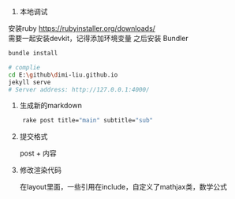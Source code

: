 
1. 本地调试

安装ruby  https://rubyinstaller.org/downloads/  
需要一起安装devkit，记得添加环境变量
之后安装 Bundler 

``` bash
bundle install 
```

``` bash
# complie
cd E:\github\dimi-liu.github.io
jekyll serve
# Server address: http://127.0.0.1:4000/
```

1. 生成新的markdown

```bash
    rake post title="main" subtitle="sub"
```

2. 提交格式

    post + 内容

3. 修改渲染代码

    在layout里面，一些引用在include，自定义了mathjax类，数学公式